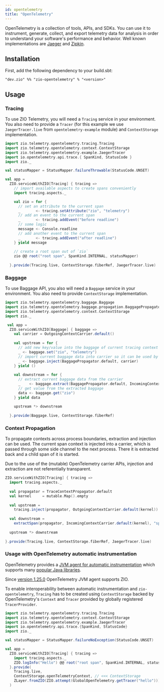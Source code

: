 ```yaml
---
id: opentelemetry
title: "OpenTelemetry"
---
```


OpenTelemetry is a collection of tools, APIs, and SDKs. You can use it to instrument, generate, collect, and export telemetry data for analysis in order to understand your software's performance and behavior. Well known implementations are [Jaeger](https://www.jaegertracing.io)
and [Zipkin](https://www.zipkin.io).

## Installation

First, add the following dependency to your build.sbt:
```
"dev.zio" %% "zio-opentelemetry" % "<version>"
```

## Usage

### Tracing

To use ZIO Telemetry, you will need a `Tracing` service in your environment. You also need to provide a `Tracer`
(for this example we use `JaegerTracer.live` from `opentelemetry-example` module) and `ContextStorage` implementation.

```scala
import zio.telemetry.opentelemetry.tracing.Tracing
import zio.telemetry.opentelemetry.context.ContextStorage
import zio.telemetry.opentelemetry.example.JaegerTracer
import io.opentelemetry.api.trace.{ SpanKind, StatusCode }
import zio._

val statusMapper = StatusMapper.failureThrowable(StatusCode.UNSET)

val app =
  ZIO.serviceWithZIO[Tracing] { tracing =>
    // import available aspects to create spans conveniently
    import tracing.aspects._

    val zio = for {
      // set an attribute to the current span
      _       <- tracing.setAttribute("zio", "telemetry")
      // add an event to the current span
      _       <- tracing.addEvent("before readline")
      // some logic
      message <- Console.readline
      // add another event to the current span
      _       <- tracing.addEvent("after readline")
    } yield message
    
    // create a root span out of `zio`
    zio @@ root("root span", SpanKind.INTERNAL, statusMapper)
    
  }.provide(Tracing.live, ContextStorage.fiberRef, JaegerTracer.live)
```

### Baggage

To use Baggage API, you also will need a `Baggage` service in your environment. You also need to provide 
`ContextStorage` implementation.

```scala
import zio.telemetry.opentelemetry.baggage.Baggage
import zio.telemetry.opentelemetry.baggage.propagation.BaggagePropagator
import zio.telemetry.opentelemetry.context.ContextStorage
import zio._

 val app = 
  ZIO.serviceWithZIO[Baggage] { baggage => 
    val carrier = OutgoingContextCarrier.default()
  
    val upstream = for {
      // add new key/value into the baggage of current tracing context
      _ <- baggage.set("zio", "telemetry")
      // import current baggage data into carrier so it can be used by downstream consumer
      _ <- baggage.inject(BaggagePropagator.default, carrier)
    } yield ()
    
    val downstream = for {
      // extract current baggage data from the carrier
      _    <- baggage.extract(BaggagePropagator.default, IncomingContextCarrier.default(carrier.kernel))  
      // get value from the extracted baggage
      data <- baggage.get("zio")
    } yield data
    
    upstream *> downstream
    
  }.provide(Baggage.live, ContextStorage.fiberRef)
```

### Context Propagation

To propagate contexts across process boundaries, extraction and injection can be
used. The current span context is injected into a carrier, which is passed
through some side channel to the next process. There it is extracted back and a
child span of it is started.

Due to the use of the (mutable) OpenTelemetry carrier APIs, injection and extraction
are not referentially transparent.

```scala
ZIO.serviceWithZIO[Tracing] { tracing =>
  import tracing.aspects._
  
  val propagator = TraceContextPropagator.default
  val kernel     = mutable.Map().empty
  
  val upstream =
    tracing.inject(propagator, OutgoingContextCarrier.default(kernel)) @@ root("span of upstream service")
    
  val downstream =
    extractSpan(propagator, IncomingContextCarrier.default(kernel), "span of downstream service")
    
  upstream *> downstream
  
}.provide(Tracing.live, ContextStorage.fiberRef, JaegerTracer.live)
```

### Usage with OpenTelemetry automatic instrumentation

OpenTelemetry provides
a [JVM agent for automatic instrumentation](https://opentelemetry.io/docs/instrumentation/java/automatic/) which
supports
many [popular Java libraries](https://github.com/open-telemetry/opentelemetry-java-instrumentation/blob/main/docs/supported-libraries.md).

Since [version 1.25.0](https://github.com/open-telemetry/opentelemetry-java-instrumentation/releases/tag/v1.25.0)
OpenTelemetry JVM agent supports ZIO.

To enable interoperability between automatic instrumentation and `zio-opentelemetry`, `Tracing` has to be created
using `ContextStorage` backed by OpenTelemetry's `Context` and `Tracer` provided by globally registered `TracerProvider`.

```scala
import zio.telemetry.opentelemetry.tracing.Tracing
import zio.telemetry.opentelemetry.context.ContextStorage
import zio.telemetry.opentelemetry.example.JaegerTracer
import io.opentelemetry.api.trace.{SpanKind, StatusCode}
import zio._

val statusMapper = StatusMapper.failureNoException(StatusCode.UNSET)

val app =
  ZIO.serviceWithZIO[Tracing] { tracing =>
    import tracing.aspects._
    ZIO.logInfo("Hello") @@ root("root span", SpanKind.INTERNAL, statusMapper)
  }.provide(
    Tracing.live,
    ContextStorage.openTelemetryContext, // <<< ContextStorage
    ZLayer.fromZIO(ZIO.attempt(GlobalOpenTelemetry.getTracer("hello"))) // <<< Tracer
  )
```
